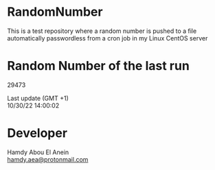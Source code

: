 # RandomNumber    
This is a test repository where a random number is pushed to a file automatically passwordless from a cron job in my Linux CentOS server    
# Random Number of the last run   
29473
      
Last update (GMT +1)    
10/30/22 14:00:02
# Developer    
Hamdy Abou El Anein   
hamdy.aea@protonmail.com
